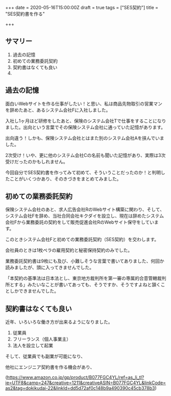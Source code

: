 +++
date = 2020-05-16T15:00:00Z
draft = true
tags = ["SES契約"]
title = "SES契約書を作る"

+++
## サマリー

1. 過去の記憶
2. 初めての業務委託契約
3. 契約書はなくても良い
4. 

## 過去の記憶

面白いWebサイトを作る仕事がしたい！と思い、私は商品先物取引の営業マンを辞めたあと、あるシステム会社Fに入社しました。

入社し1ヶ月ほど研修をしたあと、保険のシステム会社Tで仕事をすることになりました。出向という言葉でその保険システム会社に通っていた記憶があります。

出向違う！しかも、保険システム会社とはまた別のシステム会社Aを挟んでいました。

2次受け！いや、更に他のシステム会社Cの名前も聞いた記憶があり、実際は3次受けだったのかもしれません。

今回自分でSES契約書を作ってみて初めて、そういうことだったのか！と判明したことがいくつかあり、そのきづきをまとめてみました。

## 初めての業務委託契約

保険システム会社のあと、求人広告会社RのWebサイト構築に関わり、そして、システム会社Fを辞め、当社合同会社キクダイを設立し、現在は辞めたシステム会社Fから業務委託の契約をして販売促進会社RのWebサイト保守をしています。

このときシステム会社Fと初めての業務委託契約（SES契約）を交わします。

会社員のときは1枚ペラの雇用契約と秘密保持契約のみでした。

業務委託契約書は9枚にも及び、小難しそうな言葉で書いてありました、何回か読みましたが、頭に入ってきませんでした。

「本契約の基準法は日本法とし、東京地方裁判所を第一審の専属的合意管轄裁判所とする」みたいなことが書いてあっても、そうですか、そうですよねと頷くことしかできませんでした。

## 契約書はなくても良い

近年、いろいろな働き方が出来るようになりました。

1. 従業員
2. フリーランス（個人事業主）
3. 法人を設立して起業

そして、従業員でも副業が可能になり、

他社にエンジニア契約書を作る機会があり、

(https://www.amazon.co.jp/gp/product/B077FGC4YL/ref=as_li_tl?ie=UTF8&camp=247&creative=1211&creativeASIN=B077FGC4YL&linkCode=as2&tag=dokikudai-22&linkId=dd5d72af0c148b9a490390c45cb378b3)